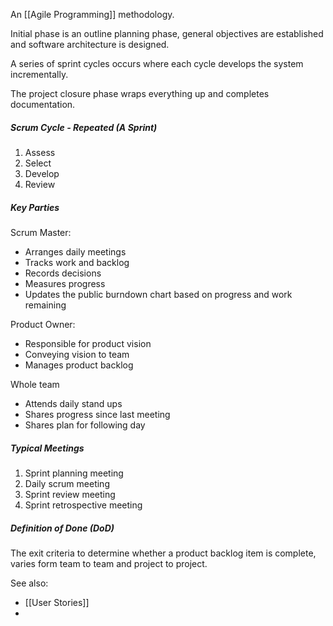 An [[Agile Programming]] methodology.

Initial phase is an outline planning phase, general objectives are established and software architecture is designed.

A series of sprint cycles occurs where each cycle develops the system incrementally.

The project closure phase wraps everything up and completes documentation.

##### Scrum Cycle - Repeated (A Sprint)
1. Assess
2. Select
3. Develop
4. Review

##### Key Parties
Scrum Master:
- Arranges daily meetings
- Tracks work and backlog
- Records decisions
- Measures progress
- Updates the public burndown chart based on progress and work remaining

Product Owner:
- Responsible for product vision
- Conveying vision to team
- Manages product backlog

Whole team
- Attends daily stand ups
- Shares progress since last meeting
- Shares plan for following day

##### Typical Meetings
1. Sprint planning meeting
2. Daily scrum meeting
3. Sprint review meeting
4. Sprint retrospective meeting

##### Definition of Done (DoD)
The exit criteria to determine whether a product backlog item is complete, varies form team to team and project to project.

See also:
- [[User Stories]]
- 